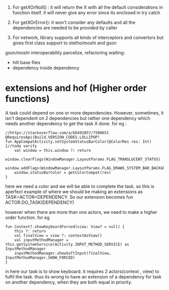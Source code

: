 

1. For getXOrNull() : it will return the X with all the default considerations in function itself. it will never give any error since its enclosed in try catch
2. For getXOrError(): it won't consider any defaults and all the dependencies are needed to be provided by caller

3. For network, library supports all kinds of interceptors and convertors but gives first class 
   support to stetho/moshi and gson

gson/moshi interoperability
parcelize,
refactoring
waiting:
- hilt base files
- dependency inside dependency




# extensions and hof (Higher order functions)
A task could depend on one or more dependencies. However, somwtimes, it isn't dependent on 2 dependencies but rather one dependency which needs another dependency to get the task X done. for eg :

```text
//https://stackoverflow.com/a/66492857/7500651
@RequiresApi(Build.VERSION_CODES.LOLLIPOP)
fun AppCompatActivity.setSystemStatusBarColor(@ColorRes res: Int) {//todo verify
    val window = this.window ?: return
    window.clearFlags(WindowManager.LayoutParams.FLAG_TRANSLUCENT_STATUS)
    window.addFlags(WindowManager.LayoutParams.FLAG_DRAWS_SYSTEM_BAR_BACKGROUNDS)
    window.statusBarColor = getColorCompat(res)
}

```
here we need a color and we will be able to complete the task. so this is  aperfect example of where we should be making an extensions as TASK<ACTOR<DEPENDENCY. So our extension becomes fun ACTOR.DO_TASK(DEPENDENCY)

however when there are more than one actors, we need to make a higher order function. for eg

```text
fun Context?.showKeyboardForced(view: View? = null) {
    this ?: return
    val finalView = view ?: contextAsView()
    val inputMethodManager = this.getSystemService(Activity.INPUT_METHOD_SERVICE) as InputMethodManager
    inputMethodManager.showSoftInput(finalView, InputMethodManager.SHOW_FORCED)
}

```

in here our task is to show keyboard. it requires 2 actors(context , view) to fulfil the task. thus its wrong to have  an extension of a dependency for task on another dependency, when they are both equal in priority.